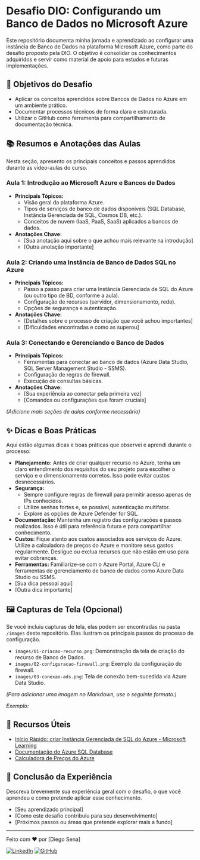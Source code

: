 # Desafio DIO: Configurando um Banco de Dados no Microsoft Azure

Este repositório documenta minha jornada e aprendizado ao configurar uma instância de Banco de Dados na plataforma Microsoft Azure, como parte do desafio proposto pela DIO. O objetivo é consolidar os conhecimentos adquiridos e servir como material de apoio para estudos e futuras implementações.

## 🎯 Objetivos do Desafio

* Aplicar os conceitos aprendidos sobre Bancos de Dados no Azure em um ambiente prático.
* Documentar processos técnicos de forma clara e estruturada.
* Utilizar o GitHub como ferramenta para compartilhamento de documentação técnica.

## 📚 Resumos e Anotações das Aulas

Nesta seção, apresento os principais conceitos e passos aprendidos durante as vídeo-aulas do curso.

### Aula 1: Introdução ao Microsoft Azure e Bancos de Dados
* **Principais Tópicos:**
    * Visão geral da plataforma Azure.
    * Tipos de serviços de banco de dados disponíveis (SQL Database, Instância Gerenciada de SQL, Cosmos DB, etc.).
    * Conceitos de nuvem (IaaS, PaaS, SaaS) aplicados a bancos de dados.
* **Anotações Chave:**
    * [Sua anotação aqui sobre o que achou mais relevante na introdução]
    * [Outra anotação importante]

### Aula 2: Criando uma Instância de Banco de Dados SQL no Azure
* **Principais Tópicos:**
    * Passo a passo para criar uma Instância Gerenciada de SQL do Azure (ou outro tipo de BD, conforme a aula).
    * Configuração de recursos (servidor, dimensionamento, rede).
    * Opções de segurança e autenticação.
* **Anotações Chave:**
    * [Detalhes sobre o processo de criação que você achou importantes]
    * [Dificuldades encontradas e como as superou]

### Aula 3: Conectando e Gerenciando o Banco de Dados
* **Principais Tópicos:**
    * Ferramentas para conectar ao banco de dados (Azure Data Studio, SQL Server Management Studio - SSMS).
    * Configuração de regras de firewall.
    * Execução de consultas básicas.
* **Anotações Chave:**
    * [Sua experiência ao conectar pela primeira vez]
    * [Comandos ou configurações que foram cruciais]

*(Adicione mais seções de aulas conforme necessário)*

## ✨ Dicas e Boas Práticas

Aqui estão algumas dicas e boas práticas que observei e aprendi durante o processo:

* **Planejamento:** Antes de criar qualquer recurso no Azure, tenha um claro entendimento dos requisitos do seu projeto para escolher o serviço e o dimensionamento corretos. Isso pode evitar custos desnecessários.
* **Segurança:**
    * Sempre configure regras de firewall para permitir acesso apenas de IPs conhecidos.
    * Utilize senhas fortes e, se possível, autenticação multifator.
    * Explore as opções de Azure Defender for SQL.
* **Documentação:** Mantenha um registro das configurações e passos realizados. Isso é útil para referência futura e para compartilhar conhecimento.
* **Custos:** Fique atento aos custos associados aos serviços do Azure. Utilize a calculadora de preços do Azure e monitore seus gastos regularmente. Desligue ou exclua recursos que não estão em uso para evitar cobranças.
* **Ferramentas:** Familiarize-se com o Azure Portal, Azure CLI e ferramentas de gerenciamento de banco de dados como Azure Data Studio ou SSMS.
* [Sua dica pessoal aqui]
* [Outra dica importante]

## 🖼️ Capturas de Tela (Opcional)

Se você incluiu capturas de tela, elas podem ser encontradas na pasta `/images` deste repositório. Elas ilustram os principais passos do processo de configuração.

* `images/01-criacao-recurso.png`: Demonstração da tela de criação do recurso de Banco de Dados.
* `images/02-configuracao-firewall.png`: Exemplo da configuração do firewall.
* `images/03-conexao-ads.png`: Tela de conexão bem-sucedida via Azure Data Studio.

*(Para adicionar uma imagem no Markdown, use o seguinte formato:)*

*Exemplo:*


## 🔗 Recursos Úteis

* [Início Rápido: criar Instância Gerenciada de SQL do Azure - Microsoft Learning](https://learn.microsoft.com/pt-br/azure/azure-sql/managed-instance/quickstart-create-managed-instance?view=azuresql)
* [Documentação do Azure SQL Database](https://learn.microsoft.com/pt-br/azure/azure-sql/database/)
* [Calculadora de Preços do Azure](https://azure.microsoft.com/pt-br/pricing/calculator/)

## 🚀 Conclusão da Experiência

Descreva brevemente sua experiência geral com o desafio, o que você aprendeu e como pretende aplicar esse conhecimento.

* [Seu aprendizado principal]
* [Como este desafio contribuiu para seu desenvolvimento]
* [Próximos passos ou áreas que pretende explorar mais a fundo]

---

Feito com ❤️ por [Diego Sena]

[![LinkedIn](https://img.shields.io/badge/LinkedIn-0077B5?style=for-the-badge&logo=linkedin&logoColor=white)](https://www.linkedin.com/in/seu-linkedin/)
[![GitHub](https://img.shields.io/badge/GitHub-181717?style=for-the-badge&logo=github&logoColor=white)](https://github.com/seu-usuario-github)

